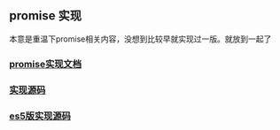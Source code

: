 ## promise 实现
本意是重温下promise相关内容，没想到比较早就实现过一版。就放到一起了
### [promise实现文档](./doc.md)
### [实现源码](./src/es6.js)
### [es5版实现源码](./src/index.js)
